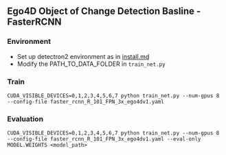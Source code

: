 
## Ego4D Object of Change Detection Basline - FasterRCNN

### Environment
- Set up detectron2 environment as in [install.md](https://github.com/facebookresearch/detectron2/blob/master/INSTALL.md)
- Modify the PATH_TO_DATA_FOLDER in `train_net.py`


### Train
```
CUDA_VISIBLE_DEVICES=0,1,2,3,4,5,6,7 python train_net.py --num-gpus 8 --config-file faster_rcnn_R_101_FPN_3x_ego4dv1.yaml
```


### Evaluation
```
CUDA_VISIBLE_DEVICES=0,1,2,3,4,5,6,7 python train_net.py --num-gpus 8 --config-file faster_rcnn_R_101_FPN_3x_ego4dv1.yaml --eval-only MODEL.WEIGHTS <model_path>
```